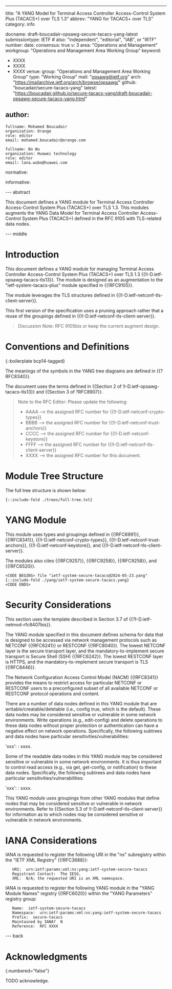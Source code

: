 ---
title: "A YANG Model for Terminal Access Controller Access-Control System Plus (TACACS+) over TLS 1.3"
abbrev: "YANG for TACACS+ over TLS"
category: info

docname: draft-boucadair-opsawg-secure-tacacs-yang-latest
submissiontype: IETF  # also: "independent", "editorial", "IAB", or "IRTF"
number:
date:
consensus: true
v: 3
area: "Operations and Management"
workgroup: "Operations and Management Area Working Group"
keyword:
 - XXXX
 - XXXX
 - XXXX
venue:
  group: "Operations and Management Area Working Group"
  type: "Working Group"
  mail: "opsawg@ietf.org"
  arch: "https://mailarchive.ietf.org/arch/browse/opsawg/"
  github: "boucadair/secure-tacacs-yang"
  latest: "https://boucadair.github.io/secure-tacacs-yang/draft-boucadair-opsawg-secure-tacacs-yang.html"

author:
 -
    fullname: Mohamed Boucadair
    organization: Orange
    role: editor
    email: mohamed.boucadair@orange.com
    
    fullname: Bo Wu
    organization: Huawei technology
    role: editor
    email: lana.wubo@huawei.com    

normative:

informative:


--- abstract

This document defines a YANG module for Terminal Access Controller Access-Control System Plus (TACACS+) over TLS 1.3. This modules augments the YANG Data Model for Terminal Access Controller Access-Control System Plus (TACACS+) defined in the RFC 9105 with TLS-related data nodes.

--- middle

# Introduction

This document defines a YANG module for managing Terminal Access Controller Access-Control System Plus (TACACS+) over TLS 1.3 {{!I-D.ietf-opsawg-tacacs-tls13}}. The module is designed as an augmentation to the "ietf-system-tacacs-plus" module specified in {{!RFC9105}}.

The module leverages the TLS structures defined in {{!I-D.ietf-netconf-tls-client-server}}.

This first version of the specification uses a pruning approach rather that a reuse of the groupings defined in {{!I-D.ietf-netconf-tls-client-server}}.

> Discussion Note: RFC 9105bis or keep the current augment design.

# Conventions and Definitions

{::boilerplate bcp14-tagged}

The meanings of the symbols in the YANG tree diagrams are defined in {{?RFC8340}}.

The document uses the terms defined in {{Section 2 of !I-D.ietf-opsawg-tacacs-tls13}} and {{Section 3 of ?RFC8907}}.

> Note to the RFC Editor: Please update the following:
>
>  *  AAAA --> the assigned RFC number for {{!I-D.ietf-netconf-crypto-types}}
>  *  BBBB --> the assigned RFC number for {{!I-D.ietf-netconf-trust-anchors}}
>  *  CCCC --> the assigned RFC number for {{!I-D.ietf-netconf-keystore}}
>  *  FFFF --> the assigned RFC number for {{!I-D.ietf-netconf-tls-client-server}}
>  *  XXXX --> the assigned RFC number for this document.

# Module Tree Structure

The full tree structure is shown below:

~~~~~~~~~~
{::include-fold ./trees/full-tree.txt}
~~~~~~~~~~

# YANG Module

This module uses types and groupings defined in {{!RFC6991}}, {{!RFC8341}}, {{!I-D.ietf-netconf-crypto-types}}, {{!I-D.ietf-netconf-trust-anchors}},
{{!I-D.ietf-netconf-keystore}}, and {{!I-D.ietf-netconf-tls-client-server}}.

The modules also cites {{!RFC9257}}, {{!RFC9258}}, {{!RFC9258}}, and {{!RFC6520}}.

~~~~~~~~~~
<CODE BEGINS> file "ietf-system-secure-tacacs@2024-05-23.yang"
{::include-fold ./yang/ietf-system-secure-tacacs.yang}
<CODE ENDS>
~~~~~~~~~~

# Security Considerations

  This section uses the template described in Section 3.7 of {{?I-D.ietf-netmod-rfc8407bis}}.

   The YANG module specified in this document defines schema for data
   that is designed to be accessed via network management protocols such
   as NETCONF {{!RFC6241}} or RESTCONF {{!RFC8040}}.  The lowest NETCONF layer
   is the secure transport layer, and the mandatory-to-implement secure
   transport is Secure Shell (SSH) {{!RFC6242}}.  The lowest RESTCONF layer
   is HTTPS, and the mandatory-to-implement secure transport is TLS
   {{!RFC8446}}.

   The Network Configuration Access Control Model (NACM) {{!RFC8341}}
   provides the means to restrict access for particular NETCONF or
   RESTCONF users to a preconfigured subset of all available NETCONF or
   RESTCONF protocol operations and content.

   There are a number of data nodes defined in this YANG module that are
   writable/creatable/deletable (i.e., config true, which is the
   default).  These data nodes may be considered sensitive or vulnerable
   in some network environments.  Write operations (e.g., edit-config)
   and delete operations to these data nodes without proper protection
   or authentication can have a negative effect on network operations.
   Specifically, the following subtrees and data nodes have particular
   sensitivities/vulnerabilities:

   'xxx':
   :  xxxx.

   Some of the readable data nodes in this YANG module may be considered
   sensitive or vulnerable in some network environments.  It is thus
   important to control read access (e.g., via get, get-config, or
   notification) to these data nodes.  Specifically, the following
subtrees and data nodes have particular sensitivities/vulnerabilities:

   'xxx':
   :  xxxx.

   This YANG module uses groupings from other YANG modules that
   define nodes that may be considered sensitive or vulnerable
   in network environments. Refer to {{Section 5.3 of !I-D.ietf-netconf-tls-client-server}} for information as to which nodes may
   be considered sensitive or vulnerable in network environments.

# IANA Considerations

   IANA is requested to register the following URI in the "ns" subregistry within
   the "IETF XML Registry" {{!RFC3688}}:

~~~~
   URI:  urn:ietf:params:xml:ns:yang:ietf-system-secure-tacacs
   Registrant Contact:  The IESG.
   XML:  N/A; the requested URI is an XML namespace.
~~~~

   IANA is requested to register the following YANG module in the "YANG Module
   Names" registry {{!RFC6020}} within the "YANG Parameters" registry group:

~~~~
   Name:  ietf-system-secure-tacacs
   Namespace:  urn:ietf:params:xml:ns:yang:ietf-system-secure-tacacs
   Prefix:  secure-tacacs
   Maintained by IANA?  N
   Reference:  RFC XXXX
~~~~


--- back

# Acknowledgments
{:numbered="false"}

TODO acknowledge.
